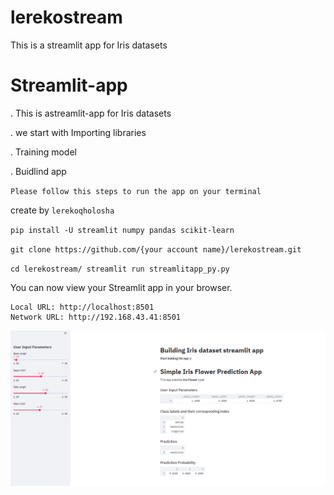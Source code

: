 # lerekostream
This is  a streamlit app for Iris datasets
# Streamlit-app

. This is astreamlit-app for Iris datasets

. we start with Importing libraries

. Training model

. Buidlind app

`Please follow this steps to run the app on your terminal `

create by `lerekoqholosha`

`pip install -U streamlit numpy pandas scikit-learn`

`git clone https://github.com/{your account name}/lerekostream.git`

`cd lerekostream/
streamlit run streamlitapp_py.py`

  You can now view your Streamlit app in your browser.

    Local URL: http://localhost:8501
    Network URL: http://192.168.43.41:8501
    
    
    
![](https://github.com/lerekoqholosha/lerekostream/blob/main/image/iris.PNG)

